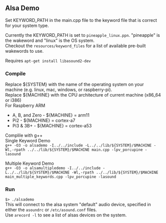 ## Alsa Demo

Set KEYWORD_PATH in the main.cpp file to the keyword file that is correct for your system type.  

Currently the KEYWORD_PATH is set to `pineapple_linux.ppn`. "pineapple" is the wakeword and "linux" is the OS system.  
Checkout the `resources/keyword_files` for a list of available pre-built wakewords to use.  
 
Requires `apt-get install libasound2-dev`  

### Compile

Replace ${SYSTEM} with the name of the operating system on your machine (e.g. linux, mac, windows, or raspberry-pi).  
Replace ${MACHINE} with the CPU architecture of current machine (x86_64 or i386)  
For Raspberry ARM  
- A, B, and Zero - ${MACHINE} = arm11  
- Pi2 - ${MACHINE} = cortex-a7  
- Pi3 & 3B+ - ${MACHINE} = cortex-a53  

Complile with g++  
Single Keyword Demo  
`g++ -O3 -o alsademo -I../../include -L../../lib/${SYSTEM}/$MACHINE -Wl,-rpath ../../lib/${SYSTEM}/$MACHINE main.cpp -lpv_porcupine -lasound`  

Multiple Keyword Demo  
`g++ -O3 -o alsamultipledemo -I../../include -L../../lib/${SYSTEM}/$MACHINE -Wl,-rpath ../../lib/${SYSTEM}/$MACHINE main_multiple_keywords.cpp -lpv_porcupine -lasound`  

### Run

`$> ./alsademo`  
This will connect to the alsa system "default" audio device, specified in either the `asoundrc` or `/etc/asound.conf` files.    
Use `arecord -l` to see a list of alsas devices on the system.  
